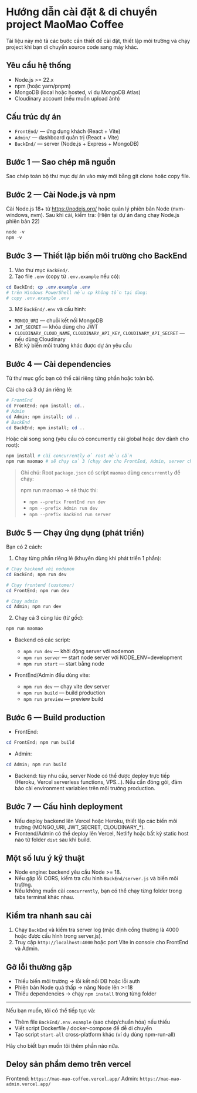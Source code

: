# Hướng dẫn cài đặt & di chuyển project MaoMao Coffee

Tài liệu này mô tả các bước cần thiết để cài đặt, thiết lập môi trường và chạy project khi bạn di chuyển source code sang máy khác.

## Yêu cầu hệ thống

- Node.js >= 22.x
- npm (hoặc yarn/pnpm)
- MongoDB (local hoặc hosted, ví dụ MongoDB Atlas)
- Cloudinary account (nếu muốn upload ảnh)

## Cấu trúc dự án

- `FrontEnd/` — ứng dụng khách (React + Vite)
- `Admin/` — dashboard quản trị (React + Vite)
- `BackEnd/` — server (Node.js + Express + MongoDB)

## Bước 1 — Sao chép mã nguồn

Sao chép toàn bộ thư mục dự án vào máy mới bằng git clone hoặc copy file.

## Bước 2 — Cài Node.js và npm

Cài Node.js 18+ từ https://nodejs.org/ hoặc quản lý phiên bản Node (nvm-windows, nvm). Sau khi cài, kiểm tra:
(Hiện tại dự án đang chạy Node.js phiên bản 22)
```powershell
node -v
npm -v
```

## Bước 3 — Thiết lập biến môi trường cho BackEnd

1. Vào thư mục `BackEnd/`.
2. Tạo file `.env` (copy từ `.env.example` nếu có):

```powershell
cd BackEnd; cp .env.example .env
# trên Windows PowerShell nếu cp không tồn tại dùng:
# copy .env.example .env
```

3. Mở `BackEnd/.env` và cấu hình:

- `MONGO_URI` — chuỗi kết nối MongoDB
- `JWT_SECRET` — khóa dùng cho JWT
- `CLOUDINARY_CLOUD_NAME`, `CLOUDINARY_API_KEY`, `CLOUDINARY_API_SECRET` — nếu dùng Cloudinary
- Bất kỳ biến môi trường khác được dự án yêu cầu

## Bước 4 — Cài dependencies

Từ thư mục gốc bạn có thể cài riêng từng phần hoặc toàn bộ.

Cài cho cả 3 dự án riêng lẻ: 


```powershell
# FrontEnd
cd FrontEnd; npm install; cd..
# Admin
cd Admin; npm install; cd ..
# BackEnd
cd BackEnd; npm install; cd ..
```

Hoặc cài song song (yêu cầu có concurrently cài global hoặc dev dành cho root):

```powershell
npm install # cài concurrently ở root nếu cần
npm run maomao # sẽ chạy cả 3 (chạy dev cho FrontEnd, Admin, server cho BackEnd)
```

> Ghi chú: Root `package.json` có script `maomao` dùng `concurrently` để chạy:
>
> npm run maomao -> sẽ thực thi:
> - `npm --prefix FrontEnd run dev`
> - `npm --prefix Admin run dev`
> - `npm --prefix BackEnd run server`

## Bước 5 — Chạy ứng dụng (phát triển)

Bạn có 2 cách:

1) Chạy từng phần riêng lẻ (khuyên dùng khi phát triển 1 phần):

```powershell
# Chạy backend với nodemon
cd BackEnd; npm run dev

# Chạy frontend (customer)
cd FrontEnd; npm run dev

# Chạy admin
cd Admin; npm run dev
```

2) Chạy cả 3 cùng lúc (từ gốc):

```powershell
npm run maomao
```

- Backend có các script:
  - `npm run dev` — khởi động server với nodemon
  - `npm run server` — start node server với NODE_ENV=development
  - `npm run start` — start bằng node

- FrontEnd/Admin đều dùng vite:
  - `npm run dev` — chạy vite dev server
  - `npm run build` — build production
  - `npm run preview` — preview build

## Bước 6 — Build production

- FrontEnd:

```powershell
cd FrontEnd; npm run build
```

- Admin:

```powershell
cd Admin; npm run build
```

- Backend: tùy nhu cầu, server Node có thể được deploy trực tiếp (Heroku, Vercel serverless functions, VPS...). Nếu cần đóng gói, đảm bảo cài environment variables trên môi trường production.

## Bước 7 — Cấu hình deployment

- Nếu deploy backend lên Vercel hoặc Heroku, thiết lập các biến môi trường (MONGO_URI, JWT_SECRET, CLOUDINARY_*).
- Frontend/Admin có thể deploy lên Vercel, Netlify hoặc bất kỳ static host nào từ folder `dist` sau khi build.

## Một số lưu ý kỹ thuật

- Node engine: backend yêu cầu Node >= 18.
- Nếu gặp lỗi CORS, kiểm tra cấu hình `BackEnd/server.js` và biến môi trường.
- Nếu không muốn cài `concurrently`, bạn có thể chạy từng folder trong tabs terminal khác nhau.

## Kiểm tra nhanh sau cài

1. Chạy `BackEnd` và kiểm tra server log (mặc định cổng thường là 4000 hoặc được cấu hình trong server.js).
2. Truy cập `http://localhost:4000` hoặc port Vite in console cho FrontEnd và Admin.

## Gỡ lỗi thường gặp

- Thiếu biến môi trường -> lỗi kết nối DB hoặc lỗi auth
- Phiên bản Node quá thấp -> nâng Node lên >=18
- Thiếu dependencies -> chạy `npm install` trong từng folder

---

Nếu bạn muốn, tôi có thể tiếp tục và:
- Thêm file `BackEnd/.env.example` (sao chép/chuẩn hóa) nếu thiếu
- Viết script Dockerfile / docker-compose để dễ di chuyển
- Tạo script `start-all` cross-platform khác (ví dụ dùng npm-run-all)

Hãy cho biết bạn muốn tôi thêm phần nào nữa.

## Deloy sản phẩm demo trên vercel
Frontend: 
`https://mao-mao-coffee.vercel.app/`
Admin: 
`https://mao-mao-admin.vercel.app/`